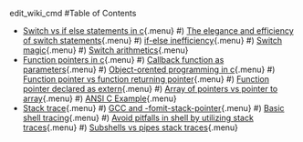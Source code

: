 edit_wiki_cmd
#Table of Contents

* [Switch vs if else statements in c](switch_vs_if_else_statement_in_c.html){.menu}
    #) [The elegance and efficiency of switch statements](switch_vs_if_else_statement_in_c.html#topic1){.menu}
    #) [if-else inefficiency](switch_vs_if_else_statement_in_c.html#topic2){.menu}
    #) [Switch magic](switch_vs_if_else_statement_in_c.html#topic3){.menu}
    #) [Switch arithmetics](switch_vs_if_else_statement_in_c.html#topic4){.menu}
* [Function pointers in c](function_pointers_in_c.html){.menu}
    #) [Callback function as parameters](function_pointers_in_c.html#topic1){.menu}
    #) [Object-orented programming in c](function_pointers_in_c.html#topic2){.menu}
    #) [Function pointer vs function returning pointer](function_pointers_in_c.html#topic3){.menu}
    #) [Function pointer declared as extern](function_pointers_in_c.html#topic4){.menu}
    #) [Array of pointers vs pointer to array](function_pointers_in_c.html#topic5){.menu}
    #) [ANSI C Example](function_pointers_in_c.html#topic6){.menu}
* [Stack trace](stack_trace.html){.menu}
    #) [GCC and -fomit-stack-pointer](stack_trace.html#topic1){.menu}
    #) [Basic shell tracing](stack_trace.html#topic2){.menu}
    #) [Avoid pitfalls in shell by utilizing stack traces](stack_trace.html#topic3){.menu}
    #) [Subshells vs pipes stack traces](stack_trace.html#topic4){.menu}
